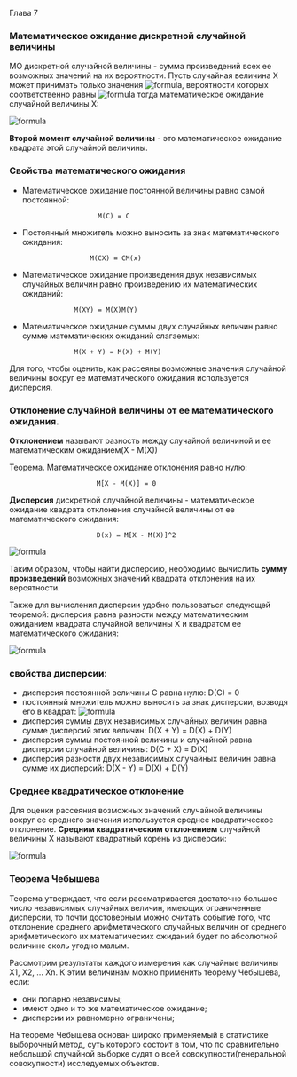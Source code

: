 Глава 7  
### Математическое ожидание дискретной случайной величины  
МО дискретной случайной величины - сумма произведений всех ее возможных значений на их вероятности. Пусть случайная величина X может принимать только значения ![formula](http://latex.codecogs.com/gif.latex?\dpi{120}&space;x_1,&space;x_2,&space;...&space;,&space;x_n), вероятности которых соответственно равны ![formula](http://latex.codecogs.com/gif.latex?\dpi{120}&space;p_1,&space;p_2,&space;...&space;,&space;p_n) тогда математическое ожидание случайной величины Х:   

![formula](http://latex.codecogs.com/gif.latex?\large&space;M(X)=x_1p_1&plus;x_2p_2&plus;...&plus;x_np_n)  

**Второй момент случайной величины** - это математическое ожидание квадрата этой случайной величины.  

### Свойства математического ожидания  
 - Математическое ожидание постоянной величины равно самой постоянной:  

                          M(C) = C  

 - Постоянный множитель можно выносить за знак математического ожидания:  

                        M(CX) = CM(x)  

 - Математическое ожидание произведения двух независимых случайных величин равно произведению их математических ожиданий:  

                    M(XY) = M(X)M(Y)  

 - Математическое ожидание суммы двух случайных величин равно сумме математических ожиданий слагаемых:  

                    M(X + Y) = M(X) + M(Y)  

 
Для того, чтобы оценить, как рассеяны возможные значения случайной величины вокруг ее математического ожидания используется дисперсия.

### Отклонение случайной величины от ее математического ожидания.  
**Отклонением** называют разность между случайной величиной и ее математическим ожиданием(X - M(X))  

Теорема. Математическое ожидание отклонения равно нулю:

                          M[X - M(X)] = 0  

**Дисперсия** дискретной случайной величины - математическое ожидание квадрата отклонения случайной величины от ее математического ожидания:  

                          D(x) = M[X - M(X)]^2  

![formula](http://latex.codecogs.com/gif.latex?D(X)=M[X-M(X)]^2=[x_1-M(X)]^2*p_1&plus;...&plus;[x_n-M(X)]^2*p_n)  

Таким образом, чтобы найти дисперсию, необходимо вычислить **сумму произведений** возможных значений квадрата отклонения на их вероятности.

Также для вычисления дисперсии удобно пользоваться следующей теоремой: дисперсия равна разности между математическим ожиданием квадрата случайной величины Х и квадратом ее математического ожидания:  

![formula](http://latex.codecogs.com/gif.latex?\dpi{120}&space;D(X)=M(X^2)-[M(X)]^2)  

### свойства дисперсии:
 - дисперсия постоянной величины С равна нулю:  D(C) = 0  
 - постоянный множитель можно выносить за знак дисперсии, возводя его в квадрат:  ![formula](http://latex.codecogs.com/gif.latex?D(CX)=C^2D(X))  
 - дисперсия суммы двух независимых случайных величин равна сумме дисперсий этих величин: D(X + Y) = D(X) + D(Y)  
 - дисперсия суммы постоянной величины и случайной равна дисперсии случайной величины:  D(C + X) = D(X)  
 - дисперсия разности двух независимых случайных величин равна сумме их дисперсий:  D(X - Y) = D(X) + D(Y)  

### Среднее квадратическое отклонение  
Для оценки рассеяния возможных значений случайной величины вокруг ее среднего значения используется среднее квадратическое отклонение. **Средним квадратическим отклонением** случайной величины Х называют квадратный корень из дисперсии:  

![formula](http://latex.codecogs.com/gif.latex?\sigma(X)&space;=&space;\sqrt{D(X)})  

### Теорема Чебышева  
Теорема утверждает, что если рассматривается достаточно большое число независимых случайных величин, имеющих ограниченные дисперсии, то почти достоверным можно считать событие того, что отклонение среднего арифметического случайных величин от среднего арифметического их математических ожиданий будет по абсолютной величине сколь угодно малым.  

Рассмотрим результаты каждого измерения как случайные величины X1, X2, ... Xn. К этим величинам можно применить теорему Чебышева, если:  
 - они попарно независимы;
 - имеют одно и то же математическое ожидание;
 - дисперсии их равномерно ограничены;

На теореме Чебышева основан широко применяемый в статистике выборочный метод, суть которого состоит в том, что по сравнительно небольшой случайной выборке судят о всей совокупности(генеральной совокупности) исследуемых объектов. 

